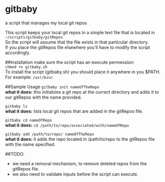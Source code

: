 # gitbaby
a script that manages my local git repos</br>

This script keeps your local git repos in a simple text file that is located in `~/scripts/gitbaby/gitRepos` </br>
So the script will assume that the file exists in that particular directory. </br>
If you place the gitRepos file elsewhere you'll have to modify the script accordingly.

##Installation
make sure the script has an execute permession: </br>
`chmod +x gitbaby.sh` </br>
To install the script (gitbaby.sh) you should place it anywhere in you $PATH. For example: `/usr/bin/`.

##Sample Usage
`gitbaby init nameOfTheRepo` </br>
**what it does:** this initializes a git repo at the currect directory and adds it to our gitRepos with the name provided. </br>

`gitbaby ls` </br>
**what it does:** lists local git repos that are added in the gitRepos file. </br>

`gitbaby cd nameOfRepo` </br>
**what it does:** `cd /path/to/repo/associated/with/nameOfRepo`

`gitbaby add /path/to/repo/ nameOfTheRepo` </br>
**what it does:** it adds the repo located in /path/to/repo to the gitRepos file with the name specified. </br>

##TODO:
* we need a removal mechanism, to remove deleted repos from the gitRepos file. </br>
* we also need to validate inputs before the script can execute.
